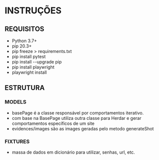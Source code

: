 # INSTRUÇÕES

## REQUISITOS

* Python 3.7+
* pip 20.3+
* pip freeze > requirements.txt
* pip install pytest
* pip install --upgrade pip
* pip install playwright
* playwright install


## ESTRUTURA

### MODELS

* basePage é a classe responsável por comportamentos iterativo.
* com base na BasePage utiliza outra classe para Herdar e gerar comportamentos específicos de um site
* evidences/images são as images geradas pelo metodo generateShot

### FIXTURES

* massa de dados em dicionário para utilizar, senhas, url, etc.
